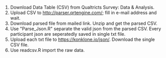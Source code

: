 1. Download Data Table (CSV) from Qualtricts Survey: Data & Analysis.
2. Upload CSV to http://parser.qrtengine.com/; fill in e-mail address and wait.
3. Download parsed file from mailed link. Unzip and get the parsed CSV.
4. Use "Parse_Json.R" separate the valid json from the parsed CSV. Every participant json are seperatedly saved in single txt file.  
5. Upload each txt file to https://konklone.io/json/. Download the single CSV file.  
6. Use readcsv.R import the raw data.

